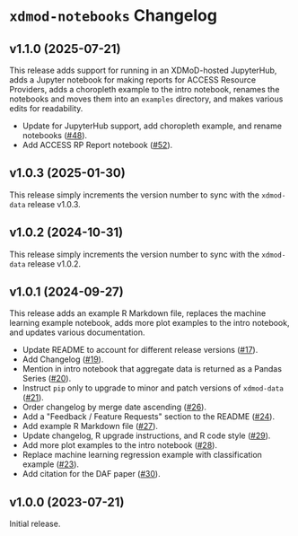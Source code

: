 # `xdmod-notebooks` Changelog

## v1.1.0 (2025-07-21)

This release adds support for running in an XDMoD-hosted JupyterHub, adds a
Jupyter notebook for making reports for ACCESS Resource Providers, adds a
choropleth example to the intro notebook, renames the notebooks and moves them
into an `examples` directory, and makes various edits for readability.

- Update for JupyterHub support, add choropleth example, and rename notebooks
  ([\#48](https://github.com/ubccr/xdmod-notebooks/pull/48)).
- Add ACCESS RP Report notebook
  ([\#52](https://github.com/ubccr/xdmod-notebooks/pull/52)).

## v1.0.3 (2025-01-30)

This release simply increments the version number to sync with the `xdmod-data`
release v1.0.3.

## v1.0.2 (2024-10-31)

This release simply increments the version number to sync with the `xdmod-data`
release v1.0.2.

## v1.0.1 (2024-09-27)

This release adds an example R Markdown file, replaces the machine learning
example notebook, adds more plot examples to the intro notebook, and updates
various documentation.

- Update README to account for different release versions
  ([\#17](https://github.com/ubccr/xdmod-notebooks/pull/17)).
- Add Changelog ([\#19](https://github.com/ubccr/xdmod-notebooks/pull/19)).
- Mention in intro notebook that aggregate data is returned as a Pandas Series
  ([\#20](https://github.com/ubccr/xdmod-notebooks/pull/20)).
- Instruct `pip` only to upgrade to minor and patch versions of `xdmod-data`
  ([\#21](https://github.com/ubccr/xdmod-notebooks/pull/21)).
- Order changelog by merge date ascending
  ([\#26](https://github.com/ubccr/xdmod-notebooks/pull/26)).
- Add a "Feedback / Feature Requests" section to the README
  ([\#24](https://github.com/ubccr/xdmod-notebooks/pull/24)).
- Add example R Markdown file
  ([\#27](https://github.com/ubccr/xdmod-notebooks/pull/27)).
- Update changelog, R upgrade instructions, and R code style
  ([\#29](https://github.com/ubccr/xdmod-notebooks/pull/29)).
- Add more plot examples to the intro notebook
  ([\#28](https://github.com/ubccr/xdmod-notebooks/pull/28)).
- Replace machine learning regression example with classification example
  ([\#23](https://github.com/ubccr/xdmod-notebooks/pull/23)).
- Add citation for the DAF paper
  ([\#30](https://github.com/ubccr/xdmod-notebooks/pull/30)).

## v1.0.0 (2023-07-21)

Initial release.
